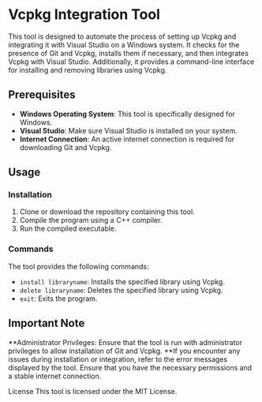 # Vcpkg Integration Tool

This tool is designed to automate the process of setting up Vcpkg and integrating it with Visual Studio on a Windows system. It checks for the presence of Git and Vcpkg, installs them if necessary, and then integrates Vcpkg with Visual Studio. Additionally, it provides a command-line interface for installing and removing libraries using Vcpkg.

## Prerequisites

- **Windows Operating System**: This tool is specifically designed for Windows.
- **Visual Studio**: Make sure Visual Studio is installed on your system.
- **Internet Connection**: An active internet connection is required for downloading Git and Vcpkg.

## Usage

### Installation

1. Clone or download the repository containing this tool.
2. Compile the program using a C++ compiler.
3. Run the compiled executable.

### Commands

The tool provides the following commands:

- `install libraryname`: Installs the specified library using Vcpkg.
- `delete libraryname`: Deletes the specified library using Vcpkg.
- `exit`: Exits the program.

## Important Note


**Administrator Privileges: Ensure that the tool is run with administrator privileges to allow installation of Git and Vcpkg.
**If you encounter any issues during installation or integration, refer to the error messages displayed by the tool. Ensure that you have the necessary permissions and a stable internet connection.


License
This tool is licensed under the MIT License.
